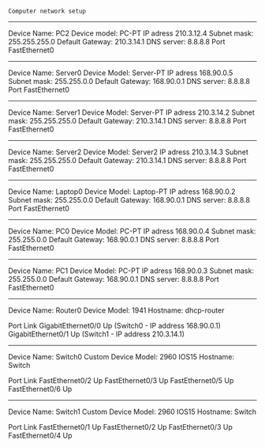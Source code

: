                                                                              Computer network setup

--------------------------------------------------------------------------

Device Name: PC2
Device model: PC-PT 
IP adress 210.3.12.4
Subnet mask: 255.255.255.0
Default Gateway: 210.3.14.1
DNS server: 8.8.8.8
Port
FastEthernet0

---------------------------------------------------------------------------

Device Name: Server0
Device Model: Server-PT
IP adress 168.90.0.5
Subnet mask: 255.255.0.0
Default Gateway: 168.90.0.1
DNS server: 8.8.8.8
Port
FastEthernet0

----------------------------------------------------------------------------

Device Name: Server1
Device Model: Server-PT
IP adress 210.3.14.2
Subnet mask: 255.255.255.0
Default Gateway: 210.3.14.1
DNS server: 8.8.8.8
Port
FastEthernet0

-----------------------------------------------------------------------------

Device Name: Server2
Device Model: Server2
IP adress 210.3.14.3
Subnet mask: 255.255.255.0
Default Gateway: 210.3.14.1
DNS server: 8.8.8.8
Port
FastEthernet0

----------------------------------------------------------------------------------

Device Name: Laptop0
Device Model: Laptop-PT
IP adress 168.90.0.2
Subnet mask: 255.255.0.0
Default Gateway: 168.90.0.1
DNS server: 8.8.8.8
Port
FastEthernet0


-------------------------------------------------------------------

Device Name: PC0
Device Model: PC-PT
IP adress 168.90.0.4
Subnet mask: 255.255.0.0
Default Gateway: 168.90.0.1
DNS server: 8.8.8.8
Port
FastEthernet0

----------------------------------------------------------------

Device Name: PC1
Device Model: PC-PT
IP adress 168.90.0.3
Subnet mask: 255.255.0.0
Default Gateway: 168.90.0.1
DNS server: 8.8.8.8
Port
FastEthernet0

------------------------------------------------------------------

Device Name: Router0
Device Model: 1941
Hostname: dhcp-router

Port 		Link
GigabitEthernet0/0 Up   (Switch0 - IP address 168.90.0.1)
GigabitEthernet0/1 Up	(Switch1 - IP address 210.3.14.1)

--------------------------------------------------------------

Device Name: Switch0
Custom Device Model: 2960 IOS15
Hostname: Switch

Port 			Link
FastEthernet0/2 	Up
FastEthernet0/3 	Up
FastEthernet0/5 	Up
FastEthernet0/6		Up


--------------------------------------------------------------

Device Name: Switch1
Custom Device Model: 2960 IOS15
Hostname: Switch

Port 		Link
FastEthernet0/1 Up
FastEthernet0/2 Up
FastEthernet0/3 Up
FastEthernet0/4 Up